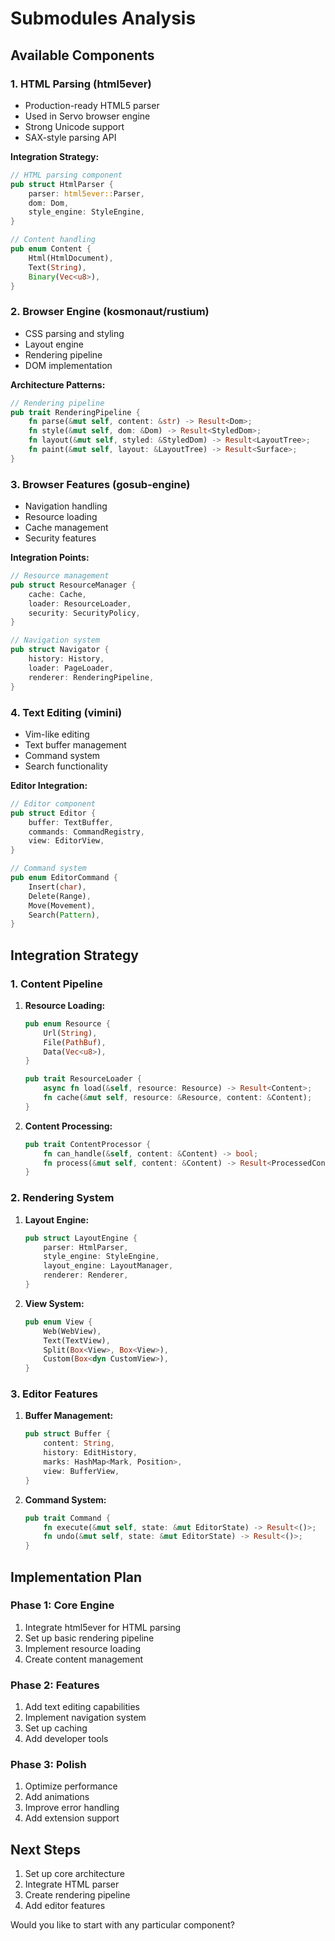 # Submodules Analysis

## Available Components

### 1. HTML Parsing (html5ever)
- Production-ready HTML5 parser
- Used in Servo browser engine
- Strong Unicode support
- SAX-style parsing API

**Integration Strategy:**
```rust
// HTML parsing component
pub struct HtmlParser {
    parser: html5ever::Parser,
    dom: Dom,
    style_engine: StyleEngine,
}

// Content handling
pub enum Content {
    Html(HtmlDocument),
    Text(String),
    Binary(Vec<u8>),
}
```

### 2. Browser Engine (kosmonaut/rustium)
- CSS parsing and styling
- Layout engine
- Rendering pipeline
- DOM implementation

**Architecture Patterns:**
```rust
// Rendering pipeline
pub trait RenderingPipeline {
    fn parse(&mut self, content: &str) -> Result<Dom>;
    fn style(&mut self, dom: &Dom) -> Result<StyledDom>;
    fn layout(&mut self, styled: &StyledDom) -> Result<LayoutTree>;
    fn paint(&mut self, layout: &LayoutTree) -> Result<Surface>;
}
```

### 3. Browser Features (gosub-engine)
- Navigation handling
- Resource loading
- Cache management
- Security features

**Integration Points:**
```rust
// Resource management
pub struct ResourceManager {
    cache: Cache,
    loader: ResourceLoader,
    security: SecurityPolicy,
}

// Navigation system
pub struct Navigator {
    history: History,
    loader: PageLoader,
    renderer: RenderingPipeline,
}
```

### 4. Text Editing (vimini)
- Vim-like editing
- Text buffer management
- Command system
- Search functionality

**Editor Integration:**
```rust
// Editor component
pub struct Editor {
    buffer: TextBuffer,
    commands: CommandRegistry,
    view: EditorView,
}

// Command system
pub enum EditorCommand {
    Insert(char),
    Delete(Range),
    Move(Movement),
    Search(Pattern),
}
```

## Integration Strategy

### 1. Content Pipeline
1. **Resource Loading:**
   ```rust
   pub enum Resource {
       Url(String),
       File(PathBuf),
       Data(Vec<u8>),
   }
   
   pub trait ResourceLoader {
       async fn load(&self, resource: Resource) -> Result<Content>;
       fn cache(&mut self, resource: &Resource, content: &Content);
   }
   ```

2. **Content Processing:**
   ```rust
   pub trait ContentProcessor {
       fn can_handle(&self, content: &Content) -> bool;
       fn process(&mut self, content: &Content) -> Result<ProcessedContent>;
   }
   ```

### 2. Rendering System
1. **Layout Engine:**
   ```rust
   pub struct LayoutEngine {
       parser: HtmlParser,
       style_engine: StyleEngine,
       layout_engine: LayoutManager,
       renderer: Renderer,
   }
   ```

2. **View System:**
   ```rust
   pub enum View {
       Web(WebView),
       Text(TextView),
       Split(Box<View>, Box<View>),
       Custom(Box<dyn CustomView>),
   }
   ```

### 3. Editor Features
1. **Buffer Management:**
   ```rust
   pub struct Buffer {
       content: String,
       history: EditHistory,
       marks: HashMap<Mark, Position>,
       view: BufferView,
   }
   ```

2. **Command System:**
   ```rust
   pub trait Command {
       fn execute(&mut self, state: &mut EditorState) -> Result<()>;
       fn undo(&mut self, state: &mut EditorState) -> Result<()>;
   }
   ```

## Implementation Plan

### Phase 1: Core Engine
1. Integrate html5ever for HTML parsing
2. Set up basic rendering pipeline
3. Implement resource loading
4. Create content management

### Phase 2: Features
1. Add text editing capabilities
2. Implement navigation system
3. Set up caching
4. Add developer tools

### Phase 3: Polish
1. Optimize performance
2. Add animations
3. Improve error handling
4. Add extension support

## Next Steps
1. Set up core architecture
2. Integrate HTML parser
3. Create rendering pipeline
4. Add editor features

Would you like to start with any particular component? 